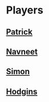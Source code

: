 # Players

## [Patrick](./Patrick.md)

## [Navneet](./Navneet.md)

## [Simon](./Simon.md)

## [Hodgins](./Hodgins.md)
